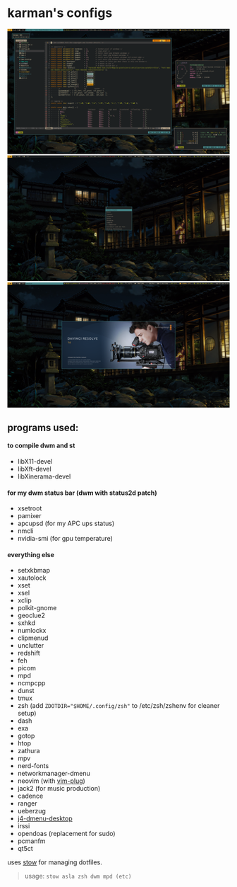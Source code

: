 karman's configs
=================
![screenshot](screenshots/desktop1.png)
![screenshot](screenshots/desktop2.png)
![screenshot](screenshots/desktop3.png)



## programs used:

#### to compile dwm and st
+ libX11-devel
+ libXft-devel
+ libXinerama-devel

#### for my dwm status bar (dwm with status2d patch)
+ xsetroot
+ pamixer
+ apcupsd (for my APC ups status)
+ nmcli
+ nvidia-smi (for gpu temperature)

#### everything else
+ setxkbmap
+ xautolock
+ xset
+ xsel
+ xclip
+ polkit-gnome
+ geoclue2
+ sxhkd
+ numlockx
+ clipmenud
+ unclutter
+ redshift
+ feh
+ picom
+ mpd
+ ncmpcpp
+ dunst
+ tmux
+ zsh (add `ZDOTDIR="$HOME/.config/zsh"` to /etc/zsh/zshenv for cleaner setup)
+ dash
+ exa
+ gotop
+ htop
+ zathura
+ mpv
+ nerd-fonts
+ networkmanager-dmenu
+ neovim (with [vim-plug](https://github.com/junegunn/vim-plug))
+ jack2 (for music production)
+ cadence
+ ranger
+ ueberzug
+ [j4-dmenu-desktop](https://github.com/enkore/j4-dmenu-desktop)
+ irssi
+ opendoas (replacement for sudo)
+ pcmanfm
+ qt5ct

uses [stow](https://www.gnu.org/software/stow/) for managing dotfiles.

> usage: `stow asla zsh dwm mpd (etc)`
